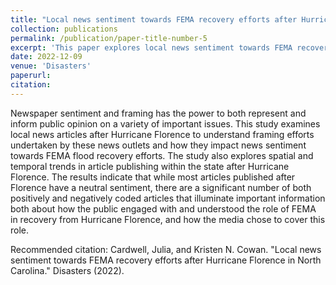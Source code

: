```yaml
---
title: "Local news sentiment towards FEMA recovery efforts after Hurricane Florence in North Carolina"
collection: publications
permalink: /publication/paper-title-number-5
excerpt: 'This paper explores local news sentiment towards FEMA recovery efforts after Hurricane Florence in North Carolina by analyzing over 700 local news stories.'
date: 2022-12-09
venue: 'Disasters'
paperurl: 
citation: 
---
```

Newspaper sentiment and framing has the power to both represent and inform public opinion on a variety of important issues. This study examines local news articles after Hurricane Florence to understand framing efforts undertaken by these news outlets and how they impact news sentiment towards FEMA flood recovery efforts. The study also explores spatial and temporal trends in article publishing within the state after Hurricane Florence. The results indicate that while most articles published after Florence have a neutral sentiment, there are a significant number of both positively and negatively coded articles that illuminate important information both about how the public engaged with and understood the role of FEMA in recovery from Hurricane Florence, and how the media chose to cover this role.

Recommended citation: Cardwell, Julia, and Kristen N. Cowan. "Local news sentiment towards FEMA recovery efforts after Hurricane Florence in North Carolina." Disasters (2022).